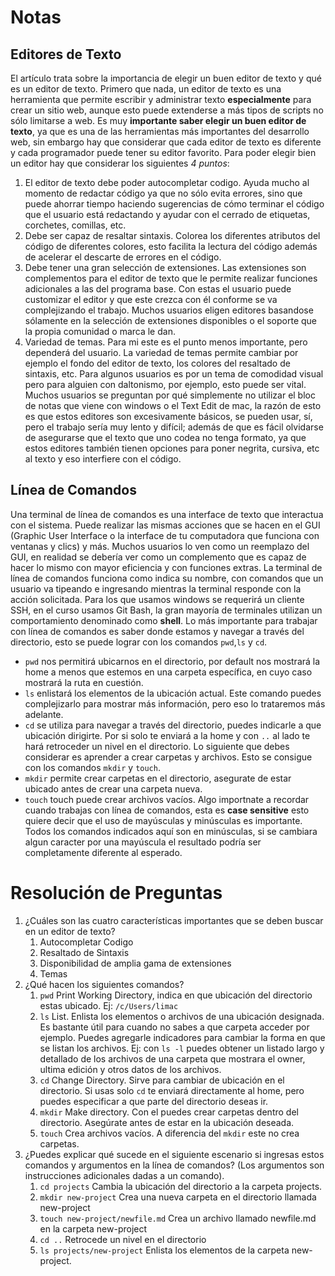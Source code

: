 # Notas

## Editores de Texto
El artículo trata sobre la importancia de elegir un buen editor de texto y qué es un editor de texto. Primero que  nada, un editor de texto es una herramienta que permite escribir y administrar texto **especialmente** para crear un sitio web, aunque esto puede extenderse a más  tipos de scripts no sólo limitarse a web. Es muy **importante saber elegir un buen editor de texto**, ya que es una de las herramientas más importantes del desarrollo web, sin embargo hay que considerar que cada editor de texto es diferente y cada programador puede tener su editor favorito. Para poder elegir bien un editor hay que considerar los siguientes *4 puntos*: 
1. El editor de texto debe poder autocompletar codigo. Ayuda mucho al momento de redactar código ya que no sólo evita errores, sino que puede ahorrar tiempo haciendo sugerencias de cómo terminar el código que el usuario está redactando y ayudar con el cerrado de etiquetas, corchetes, comillas, etc.
2. Debe ser capaz de resaltar sintaxis. Colorea los diferentes atributos del código de diferentes colores, esto facilita la lectura del código además de acelerar el descarte de errores en el código.
3. Debe tener una gran selección de extensiones. Las extensiones son complementos para el editor de texto que le permite realizar funciones adicionales a las del programa base. Con estas el usuario puede customizar el editor y que este crezca con él conforme se va complejizando el trabajo. Muchos usuarios eligen editores basandose sólamente en la selección de extensiones disponibles o el soporte que la propia comunidad o marca le dan.
4. Variedad de temas. Para mi este es el punto menos importante, pero dependerá del usuario. La variedad de temas permite cambiar por ejemplo el fondo del editor de texto, los colores del resaltado de sintaxis, etc. Para algunos usuarios es por un tema de comodidad visual pero para alguien con daltonismo, por ejemplo, esto puede ser vital. 
Muchos usuarios se preguntan por qué simplemente no utilizar el bloc de notas que viene con windows o el Text Edit de mac, la razón de esto es que estos editores son excesivamente básicos, se pueden usar, sí, pero el trabajo sería muy lento y difícil; además de que es fácil olvidarse de asegurarse que el texto que uno codea no tenga formato, ya que estos editores también tienen opciones para poner negrita, cursiva, etc al texto y eso interfiere con el código.

## Línea de Comandos
Una terminal de línea de comandos es una interface de texto que interactua con el sistema. Puede realizar las mismas acciones que se hacen en el GUI (Graphic User Interface o la interface de tu computadora que funciona con ventanas y clics) y más. Muchos usuarios lo ven como un reemplazo del GUI, en realidad se debería ver como un complemento que es capaz de hacer lo mismo con mayor eficiencia y con funciones extras.
La terminal de línea de comandos funciona como indica su nombre, con comandos que un usuario va tipeando e ingresando mientras la terminal responde con la acción solicitada. Para los que usamos windows se requerirá un cliente SSH, en el curso usamos Git Bash, la gran mayoría de terminales utilizan un comportamiento denominado como **shell**.
Lo más importante para trabajar con línea de comandos es saber donde estamos y navegar a través del directorio, esto se puede lograr con los comandos `pwd`,`ls` y `cd`.
* `pwd` nos permitirá ubicarnos en el directorio, por default nos mostrará la home a menos que estemos en una carpeta específica, en cuyo caso mostrará la ruta en cuestión.
* `ls` enlistará los elementos de la ubicación actual. Este comando puedes complejizarlo para mostrar más información, pero eso lo trataremos más adelante.
* `cd` se utiliza para navegar a través del directorio, puedes indicarle a que ubicación dirigirte. Por si solo te enviará a la home y con `..` al lado te hará retroceder un nivel en el directorio.
Lo siguiente que debes considerar es aprender a crear carpetas y archivos. Esto se consigue con los comandos `mkdir` y `touch`.
* `mkdir` permite crear carpetas en el directorio, asegurate de estar ubicado antes de crear una carpeta nueva.
* `touch` touch puede crear archivos vacíos.
Algo importnate a recordar cuando trabajas con línea de comandos, esta es **case sensitive** esto quiere decir que el uso de mayúsculas y minúsculas es importante. Todos los comandos indicados aquí son en minúsculas, si se cambiara algun caracter por una mayúscula el resultado podría ser completamente diferente al esperado. 

# Resolución de Preguntas
1. ¿Cuáles son las cuatro características importantes que se deben buscar en un editor de texto?
    1. Autocompletar Codigo
    2. Resaltado de Sintaxis
    3. Disponibilidad de amplia gama de extensiones
    4. Temas   
2. ¿Qué hacen los siguientes comandos?
    1. `pwd`
        Print Working Directory, indica en que ubicación del directorio estas ubicado. Ej: `/c/Users/limac`
    2. `ls`
        List. Enlista los elementos o archivos de una ubicación designada. Es bastante útil para cuando no sabes a que carpeta acceder por ejemplo. Puedes agregarle indicadores para cambiar la forma en que se listan los archivos. Ej: con `ls -l` puedes obtener un listado largo y detallado de los archivos de una carpeta que mostrara el owner, ultima edición y otros datos de los archivos.  
    3. `cd`
        Change Directory. Sirve para cambiar de ubicación en el directorio. Si usas solo `cd` te enviará directamente al home, pero puedes especificar a que parte del directorio deseas ir.
    4. `mkdir`
        Make directory. Con el puedes crear carpetas dentro del directorio. Asegúrate antes de estar en la ubicación deseada. 
    5. `touch`
        Crea archivos vacíos. A diferencia del `mkdir` este no crea carpetas. 
4. ¿Puedes explicar qué sucede en el siguiente escenario si ingresas estos comandos y argumentos en la línea de comandos? (Los argumentos son instrucciones adicionales dadas a un comando).
    1. `cd projects`
        Cambia la ubicación del directorio a la carpeta projects.
    2. `mkdir new-project`
        Crea una nueva carpeta en el directorio llamada new-project
    3. `touch new-project/newfile.md`
        Crea un archivo llamado newfile.md en la carpeta new-project
    4. `cd ..`
        Retrocede un nivel en el directorio
    5. `ls projects/new-project`
        Enlista los elementos de la carpeta new-project. 
